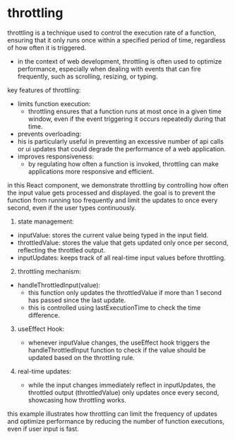 # throttling

throttling is a technique used to control the execution rate of a function, ensuring that it only runs once within a specified period of time, regardless of how often it is triggered.

- in the context of web development, throttling is often used to optimize performance, especially when dealing with events that can fire frequently, such as scrolling, resizing, or typing.

key features of throttling:

- limits function execution:
  - throttling ensures that a function runs at most once in a given time window, even if the event triggering it occurs repeatedly during that time.
- prevents overloading:
- his is particularly useful in preventing an excessive number of api calls or ui updates that could degrade the performance of a web application.
- improves responsiveness:
  - by regulating how often a function is invoked, throttling can make applications more responsive and efficient.

in this React component, we demonstrate throttling by controlling how often the input value gets processed and displayed. the goal is to prevent the function from running too frequently and limit the updates to once every second, even if the user types continuously.

1.  state management:

- inputValue: stores the current value being typed in the input field.
- throttledValue: stores the value that gets updated only once per second, reflecting the throttled output.
- inputUpdates: keeps track of all real-time input values before throttling.

2.  throttling mechanism:

- handleThrottledInput(value):
  - this function only updates the throttledValue if more than 1 second has passed since the last update.
  - this is controlled using lastExecutionTime to check the time difference.

3. useEffect Hook:

   - whenever inputValue changes, the useEffect hook triggers the handleThrottledInput function to check if the value should be updated based on the throttling rule.

4. real-time updates:

   - while the input changes immediately reflect in inputUpdates, the throttled output (throttledValue) only updates once every second, showcasing how throttling works.

this example illustrates how throttling can limit the frequency of updates and optimize performance by reducing the number of function executions, even if user input is fast.
